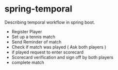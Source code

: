# spring-temporal
Describing temporal workflow in spring boot.

-   Register Player
-   Set up a tennis match
-   Send Reminder of match
-   Check if match was played ( Ask both players )
-   if played request to enter scorecard 
-   Scorecard verification and sign off by both players
-   complete match


